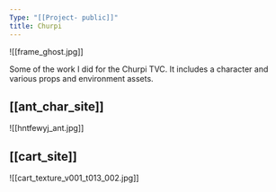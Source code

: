 ```yaml
---
Type: "[[Project- public]]"
title: Churpi
---
```

![[frame_ghost.jpg]]

Some of the work I did for the Churpi TVC. It includes a character and various props and environment assets. 

## [[ant_char_site]]
![[hntfewyj_ant.jpg]]

## [[cart_site]]
![[cart_texture_v001_t013_002.jpg]]